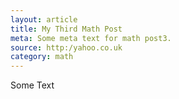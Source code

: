 ```yaml
---
layout: article
title: My Third Math Post
meta: Some meta text for math post3.
source: http:/yahoo.co.uk
category: math
---
```

Some Text